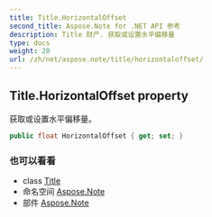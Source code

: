 ```yaml
---
title: Title.HorizontalOffset
second_title: Aspose.Note for .NET API 参考
description: Title 财产. 获取或设置水平偏移量
type: docs
weight: 20
url: /zh/net/aspose.note/title/horizontaloffset/
---
```

## Title.HorizontalOffset property

获取或设置水平偏移量。

```csharp
public float HorizontalOffset { get; set; }
```

### 也可以看看

* class [Title](../)
* 命名空间 [Aspose.Note](../../title/)
* 部件 [Aspose.Note](../../../)


